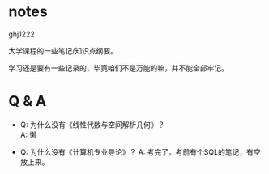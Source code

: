# notes

ghj1222

大学课程的一些笔记/知识点纲要。

学习还是要有一些记录的，毕竟咱们不是万能的嘛，并不能全部牢记。

# Q & A

- Q: 为什么没有《线性代数与空间解析几何》？  
A: 懒

- Q: 为什么没有《计算机专业导论》？
A: 考完了。考前有个SQL的笔记，有空放上来。
